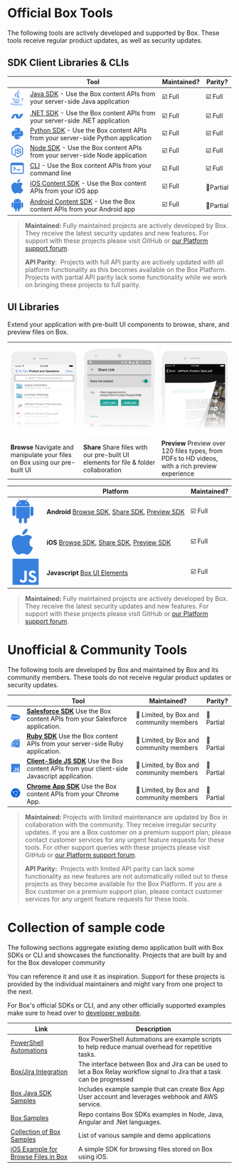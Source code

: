 # Official Box Tools

The following tools are actively developed and supported by Box. These tools
receive regular product updates, as well as security updates. 

## SDK Client Libraries & CLIs

| | Tool | Maintained? | Parity? |
|-|------|-------------|---------|
| [![Java][javaimg]][javasdk] | [Java SDK][javasdk] - Use the Box content APIs from your server-side Java application | ☑️ Full | ☑️ Full |
| [![.NET][dotnetimg]][dotnetsdk] | [.NET SDK][dotnetsdk] - Use the Box content APIs from your server-side .NET application | ☑️ Full | ☑️ Full |
| [![Python][pythonimg]][pythonsdk] | [Python SDK][pythonsdk] - Use the Box content APIs from your server-side Python application | ☑️ Full | ☑️ Full |
| [![Node][nodeimg]][nodesdk] | [Node SDK][nodesdk] - Use the Box content APIs from your server-side Node application | ☑️ Full | ☑️ Full |
| [![CLI][cliimg]][cli] | [CLI][cli] - Use the Box content APIs from your command line | ☑️ Full | ☑️ Full |
| [![iOS][iosimg]][iossdk] | [iOS Content SDK][iossdk] - Use the Box content APIs from your iOS app | ☑️ Full | 🔸Partial |
| [![Android][androidimg]][androidsdk] | [Android Content SDK][androidsdk] - Use the Box content APIs from your Android app | ☑️ Full | 🔸Partial |

> **Maintained:** Fully maintained projects are actively developed by Box. They receive the latest security updates and new features. For support with these projects please visit GitHub or [our Platform support forum](https://community.box.com/t5/Platform-and-Development-Forum/bd-p/DeveloperForum).
> 
> **API Parity**:  Projects with full API parity are actively updated with all platform functionality as this becomes available on the Box Platform. Projects with partial API parity lack some functionality while we work on bringing these projects to full parity.

## UI Libraries

Extend your application with pre-built UI components to browse, share, and
preview files on Box.

|   |   |   |
| - | - | - |
| ![Browse][browseimg] | ![Share][shareimg] | ![Preview][previewimg] |
| **Browse** Navigate and manipulate your files on Box using our pre-built UI | **Share** Share files with our pre-built UI elements for file & folder collaboration | **Preview** Preview over 120 files types, from PDFs to HD videos, with a rich preview experience |

| | Platform | Maintained? | 
|-|-|-|
| ![Android][androidimg] | **Android** [Browse SDK](https://github.com/box/box-android-browse-sdk), [Share SDK](https://github.com/box/box-android-share-sdk), [Preview SDK](https://github.com/box/box-android-preview-sdk) | ☑️ Full |
| ![iOS][iosimg] | **iOS** [Browse SDK](https://github.com/box/box-ios-browse-sdk), [Share SDK](https://github.com/box/box-ios-share-sdk), [Preview SDK](https://github.com/box/box-ios-preview-sdk) | ☑️ Full |
| ![JS][jsimg] | **Javascript** [Box UI Elements](doc:box-ui-elements) | ☑️ Full |

> **Maintained:** Fully maintained projects are actively developed by Box. They receive the latest security updates and new features. For support with these projects please visit GitHub or [our Platform support forum](https://community.box.com/t5/Platform-and-Development-Forum/bd-p/DeveloperForum).

# Unofficial & Community Tools

The following tools are developed by Box and maintained by Box and its community
members. These tools do not receive regular product updates or security updates.

| | Tool | Maintained? | Parity? |
|-|------|-------------|---------|
| ![Saleforce][sfimg] | **[Salesforce SDK][sfsdk]** Use the Box content APIs from your Salesforce application. | 🔸 Limited, by Box and community members | 🔸 Partial |
| ![Ruby][rubyimg] | **[Ruby SDK][rubysdk]** Use the Box content APIs from your server-side Ruby application. | 🔸 Limited, by Box and community members | 🔸 Partial |
| ![Javascript][jsimg] | **[Client-Side JS SDK][jssdk]** Use the Box content APIs from your client-side Javascript application. | 🔸 Limited, by Box and community members | 🔸 Partial |
| ![Chrome App SDK][chromeimg] | **[Chrome App SDK][chromesdk]** Use the Box content APIs from your Chrome App. | 🔸 Limited, by Box and community members | 🔸 Partial |

> **Maintained:** Projects with limited maintenance are updated by Box in collaboration with the community. They receive irregular security updates. If you are a Box customer on a premium support plan, please contact customer services for any urgent feature requests for these tools. For other support queries with these projects please visit GitHub or [our Platform support forum](https://community.box.com/t5/Platform-and-Development-Forum/bd-p/DeveloperForum).
> 
> **API Parity:**  Projects with limited API parity can lack some functionality as new features are not automatically rolled out to these projects as they become available for the Box Platform. If you are a Box customer on a premium support plan, please contact customer services for any urgent feature requests for these tools.


[javaimg]: images/java.png
[javasdk]: https://github.com/box/box-java-sdk
[dotnetimg]: images/dotnet.png
[dotnetsdk]: https://github.com/box/box-windows-sdk-v2
[pythonimg]: images/python.png
[pythonsdk]: https://github.com/box/box-python-sdk
[nodeimg]: images/node.png
[nodesdk]: https://github.com/box/box-node-sdk
[cliimg]: images/cli.png 
[cli]: https://github.com/box/boxcli
[iosimg]: images/ios.png
[iossdk]: https://github.com/box/box-ios-sdk
[androidimg]: images/android.png
[androidsdk]: https://github.com/box/box-android-sdk
[browseimg]: images/browse.jpg
[shareimg]: images/share.jpg
[previewimg]: images/preview.jpg
[jsimg]: images/js.png
[jssdk]: https://github.com/allenmichael/box-javascript-sdk
[sfimg]: images/salesforce.png
[sfsdk]: https://github.com/box/box-salesforce-sdk
[rubyimg]: images/ruby.png
[rubysdk]: https://github.com/cburnette/boxr
[chromeimg]: images/chrome.png
[chromesdk]: https://github.com/box/Chrome-App-SDK

# Collection of sample code
The following sections aggregate existing demo application built with Box SDKs or CLI and showcases the functionality. Projects that are built by and for the Box developer community

You can reference it and use it as inspiration. Support for these projects is provided by the individual maintainers and might vary from one project to the next.

For Box's official SDKs or CLI, and any other officially supported examples make sure to head over to [developer website](https://developer.box.com/).

|  Link   | Description |
|-----|--|
|   [PowerShell Automations](https://github.com/kylefernandadams/box-powershell-automations)  | Box PowerShell Automations are example scripts to help reduce manual overhead for repetitive tasks. |
|    [Box/Jira Integration](https://github.com/goodgrid/etsi-document-control) | The interface between Box and Jira can be used to let a Box Relay workflow signal to Jira that a task can be progressed |
|  [Box Java SDK Samples](https://github.com/box/box-java-sdk-samples)   | Includes example sample that can create Box App User account and leverages webhook and AWS service. |
|    [Box Samples](https://github.com/box/samples) | Repo contains Box SDKs examples in Node, Java, Angular and .Net languages. |
| [Collection of Box Samples](https://github.com/box-community) | List of various sample and demo applications |
| [iOS Example for Browse Files in Box](https://github.com/jlawton/BrowseSDK) | A simple SDK for browsing files stored on Box using iOS. |
